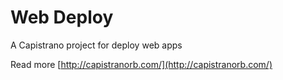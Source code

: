 # Web Deploy

A Capistrano project for deploy web apps

Read more [http://capistranorb.com/](http://capistranorb.com/)
